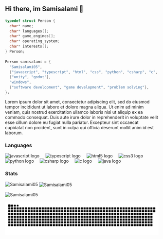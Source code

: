 ## Hi there, im Samisalami 👋

```c
typedef struct Person {
  char* name;
  char* languages[];
  char* game_engines[];
  char* operating_system;
  char* interests[];
} Person;

Person samisalami = {
  "Samisalami05",
  {"javascript", "typescript", "html", "css", "python", "csharp", "c", "java"},
  {"unity", "godot"},
  "windows",
  {"software development", "game development", "problem solving"},
};
```

Lorem ipsum dolor sit amet, consectetur adipiscing elit, sed do eiusmod tempor incididunt ut labore et dolore magna aliqua. Ut enim ad minim veniam, quis nostrud exercitation ullamco laboris nisi ut aliquip ex ea commodo consequat. Duis aute irure dolor in reprehenderit in voluptate velit esse cillum dolore eu fugiat nulla pariatur. Excepteur sint occaecat cupidatat non proident, sunt in culpa qui officia deserunt mollit anim id est laborum.

### Languages

<div align="left">
  <img src="https://cdn.jsdelivr.net/gh/devicons/devicon/icons/javascript/javascript-original.svg" height="30" alt="javascript logo"  />
  <img width="12" />
  <img src="https://cdn.jsdelivr.net/gh/devicons/devicon/icons/typescript/typescript-original.svg" height="30" alt="typescript logo"  />
  <img width="12" />
  <img src="https://cdn.jsdelivr.net/gh/devicons/devicon/icons/html5/html5-original.svg" height="30" alt="html5 logo"  />
  <img width="12" />
  <img src="https://cdn.jsdelivr.net/gh/devicons/devicon/icons/css3/css3-original.svg" height="30" alt="css3 logo"  />
  <img width="12" />
  <img src="https://cdn.jsdelivr.net/gh/devicons/devicon/icons/python/python-original.svg" height="30" alt="python logo"  />
  <img width="12" />
  <img src="https://cdn.jsdelivr.net/gh/devicons/devicon/icons/csharp/csharp-original.svg" height="30" alt="csharp logo"  />
  <img width="12" />
  <img src="https://cdn.jsdelivr.net/gh/devicons/devicon/icons/c/c-original.svg" height="30" alt="c logo"  />
  <img width="12" />
  <img src="https://cdn.jsdelivr.net/gh/devicons/devicon/icons/java/java-original.svg" height="30" alt="java logo"  />
</div>

### Stats

<!--
**Samisalami05/Samisalami05** is a ✨ _special_ ✨ repository because its `README.md` (this file) appears on your GitHub profile.

Here are some ideas to get you started:

- 🔭 I’m currently working on ...
- 🌱 I’m currently learning ...
- 👯 I’m looking to collaborate on ...
- 🤔 I’m looking for help with ...
- 💬 Ask me about ...
- 📫 How to reach me: ...
- 😄 Pronouns: ...
- ⚡ Fun fact: ...
-->

<p><img align="left" src="https://github-readme-stats.vercel.app/api/top-langs?username=Samisalami05&show_icons=true&locale=en&layout=compact&theme=one_dark_pro&hide_border=true" alt="Samisalami05" /></p>

<p>&nbsp;<img align="center" src="https://github-readme-stats.vercel.app/api?username=Samisalami05&show_icons=true&locale=en&theme=one_dark_pro&hide_border=true" alt="Samisalami05" /></p>

<p><img align="center" src="https://github-readme-streak-stats.herokuapp.com/?user=Samisalami05&theme=one_dark_pro&hide_border=true" alt="Samisalami05" /></p>

![snake gif](https://github.com/Samisalami05/Samisalami05/blob/output/github-snake-dark.svg)
